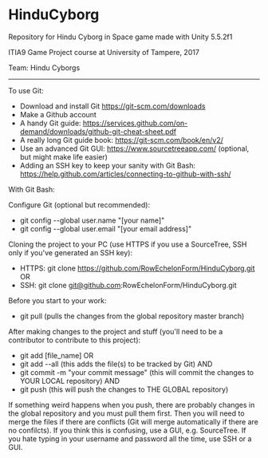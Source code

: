 # HinduCyborg

Repository for Hindu Cyborg in Space game made with Unity 5.5.2f1

ITIA9 Game Project course at University of Tampere, 2017

Team: Hindu Cyborgs

-------------------------
To use Git:
- Download and install Git https://git-scm.com/downloads
- Make a Github account 
- A handy Git guide: https://services.github.com/on-demand/downloads/github-git-cheat-sheet.pdf
- A really long Git guide book: https://git-scm.com/book/en/v2/
- Use an advanced Git GUI: https://www.sourcetreeapp.com/ (optional, but might make life easier)
- Adding an SSH key to keep your sanity with Git Bash: https://help.github.com/articles/connecting-to-github-with-ssh/

With Git Bash:

  Configure Git (optional but recommended):
  - git config --global user.name "[your name]"
  - git config --global user.email "[your email address]"

  Cloning the project to your PC (use HTTPS if you use a SourceTree, SSH only if you've generated an SSH key):
  - HTTPS: git clone https://github.com/RowEchelonForm/HinduCyborg.git
  OR
  - SSH: git clone git@github.com:RowEchelonForm/HinduCyborg.git

  Before you start to your work:
  - git pull
  (pulls the changes from the global repository master branch)

  After making changes to the project and stuff (you'll need to be a contributor to contribute to this project):
  - git add [file_name]
  OR
  - git add --all
  (this adds the file(s) to be tracked by Git)
  AND
  - git commit -m "your commit message"
  (this will commit the changes to YOUR LOCAL repository)
  AND
  - git push
  (this will push the changes to THE GLOBAL repository)
  

If something weird happens when you push, there are probably changes in the global repository and you must pull them first. Then you will need to merge the files if there are conflicts (Git will merge automatically if there are no confilcts). If you think this is confusing, use a GUI, e.g. SourceTree. If you hate typing in your username and password all the time, use SSH or a GUI.
